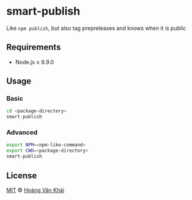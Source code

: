 # smart-publish

Like `npm publish`, but also tag prepreleases and knows when it is public

## Requirements

* Node.js ≥ 8.9.0

## Usage

### Basic

```sh
cd <package-directory>
smart-publish
```

### Advanced

```sh
export NPM=<npm-like-command>
export CWD=<package-directory>
smart-publish
```

## License

[MIT](https://git.io/vhaEz) © [Hoàng Văn Khải](https://github.com/KSXGitHub)
